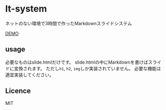 # lt-system
ネットのない環境で3時間で作ったMarkdownスライドシステム

[DEMO](https://wass88.github.io/lt-system/slide.html)

## usage

必要なものはslide.htmlだけです。
slide.htmlの中にMarkdownを書けばスライドに変換されます。
ただし`h1`, `h2`, `img`しか実装されていません。
必要な機能は適宜実装してください。

## Licence
MIT
